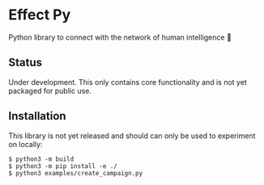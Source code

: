 # Effect Py

Python library to connect with the network of human intelligence 🧠

## Status

Under development. This only contains core functionality and is not yet packaged for public use.

## Installation

This library is not yet released and should can only be used to experiment on locally:

```
$ python3 -m build
$ python3 -m pip install -e ./
$ python3 examples/create_campaign.py
```
